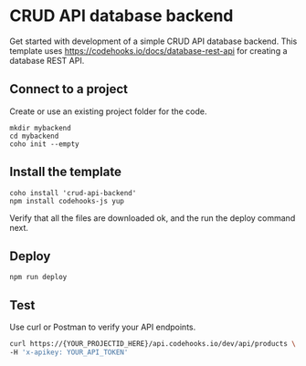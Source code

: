 # CRUD API database backend

Get started with development of a simple CRUD API database backend.
This template uses https://codehooks.io/docs/database-rest-api for creating a database REST API.

## Connect to a project

Create or use an existing project folder for the code.

```
mkdir mybackend
cd mybackend
coho init --empty
```

## Install the template

```
coho install 'crud-api-backend'
npm install codehooks-js yup
```
Verify that all the files are downloaded ok, and the run the deploy command next.

## Deploy

```
npm run deploy
```

## Test

Use curl or Postman to verify your API endpoints.

```bash
curl https://{YOUR_PROJECTID_HERE}/api.codehooks.io/dev/api/products \
-H 'x-apikey: YOUR_API_TOKEN'
```